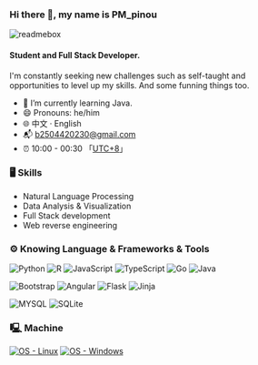 ### Hi there 👋, my name is PM_pinou

![readmebox](https://github.com/kfear1337/kfear1337/assets/48602426/321cdb85-9a6d-489a-8646-0c96997f2953)

#### Student and Full Stack Developer.

I'm constantly seeking new challenges such as self-taught and opportunities to level up my skills. And some funning things too.


<!-- [![Hits](https://hits.seeyoufarm.com/api/count/incr/badge.svg?url=https%3A%2F%2Fgithub.com%2Fkfear1337%2Fkfear1337&count_bg=%2379C83D&title_bg=%23555555&icon=&icon_color=%23E7E7E7&title=Profile+Views&edge_flat=false)](https://hits.seeyoufarm.com)
[![Twitter Badge](https://img.shields.io/badge/-Twitter-1da1f2?labelColor=1da1f2&logo=twitter&logoColor=white&link=https://twitter.com/H0llyW00dzZ)](https://twitter.com/H0llyW00dzZ) -->

- 🌱 I’m currently learning Java.
- 😄 Pronouns: he/him
- 🌐 中文 · English
- 📬 b2504420230@gmail.com
- ⏰ 10:00 - 00:30 「[UTC+8](https://time.is/UTC+8)」

<!-- - 📫 How to reach me:
   <details>
   <summary>Import My OpenPGP</summary>

   ``` sh
   curl -s https://github.com/kfear1337.gpg | gpg --import
   ```
   </details> -->

### 🖥 Skills

<!-- - Machine Learning -->
- Natural Language Processing
- Data Analysis & Visualization
- Full Stack development
- Web reverse engineering

### ⚙️ Knowing Language & Frameworks & Tools

![Python](https://img.shields.io/badge/Python-gray.svg?logo=Python&labelColor=353535)
![R](https://img.shields.io/badge/R-gray.svg?logo=R&labelColor=353535)
![JavaScript](https://img.shields.io/badge/JavaScript-gray.svg?logo=JavaScript&labelColor=353535)
![TypeScript](https://img.shields.io/badge/TypeScript-gray.svg?logo=TypeScript&labelColor=353535)
![Go](https://img.shields.io/badge/Go-gray.svg?logo=Go&labelColor=353535)
![Java](https://img.shields.io/badge/Java-gray.svg?logo=Java&labelColor=353535)  

![Bootstrap](https://img.shields.io/badge/Bootstrap-gray.svg?logo=Bootstrap&labelColor=353535)
![Angular](https://img.shields.io/badge/Angular-gray.svg?logo=Angular&labelColor=353535)
![Flask](https://img.shields.io/badge/Flask-gray.svg?logo=Flask&labelColor=353535)
![Jinja](https://img.shields.io/badge/Jinja-gray.svg?logo=Jinja&labelColor=353535)

![MYSQL](https://img.shields.io/badge/MYSQL-gray.svg?logo=MYSQL&labelColor=353535)
![SQLite](https://img.shields.io/badge/SQLite-gray.svg?logo=SQLite&labelColor=353535)

<!-- ![PostgreSQL](https://img.shields.io/badge/PostgreSQL-gray.svg?logo=PostgreSQL&labelColor=353535)

![Redis](https://img.shields.io/badge/Redis-gray.svg?logo=Redis&labelColor=353535)

![PHP](https://img.shields.io/badge/PHP-gray.svg?logo=PHP&labelColor=353535) -->

### 🖳 Machine

[![OS - Linux](https://img.shields.io/badge/OS-Linux-blue?logo=linux&logoColor=white)](https://www.linux.org/ "Go to Linux homepage")
[![OS - Windows](https://img.shields.io/badge/OS-Windows-blue?logo=windows&logoColor=white)](https://www.microsoft.com/en-us/windows/ "Go to Windows homepage")

<!-- [![OS - Kali Linux](https://img.shields.io/badge/OS-Kali%20Linux-blue?logo=kali-linux&logoColor=white)](https://www.kali.org/ "Go to Kali Linux homepage") -->

<!-- ### 🚀 Current Streak & Contribution
<details>
<summary>Here</summary><br>
{% if activity %}
![GitHub streak stats](https://streak-stats.demolab.com?user={{ author }}&theme=transparent&hide_border=true&card_width=837)
> **Note**
  > Some private repositories are not visible here. 
  {% for repo in repositories %}
  {% if not repo.private %}
  - [![{{ repo.name | replace('-', '--') | replace('_', '__') | urlencode }}](https://img.shields.io/badge/{{ repo.name | replace('-', '--') | replace('_', '__') | urlencode }}-gray.svg?logo=github&labelColor=353535)]({{ repo.html_url }}) {% if repo.languages %} {% for language, value in repo.languages.items() %} {% if language == 'HTML' %} ![HTML5](https://img.shields.io/badge/HTML5-gray.svg?logo=HTML5&labelColor=353535) {% elif language == 'Dockerfile' %} ![Docker](https://img.shields.io/badge/Docker-gray.svg?logo=docker&color=353535) {% elif language == 'CodeQL' %} ![CodeQL](https://img.shields.io/badge/CodeQL-purple.svg?logo=github) {% elif language == 'C#' %} ![CSharp](https://img.shields.io/badge/CSharp-gray.svg?logo=CSharp&color=353535) {% else %} ![{{ language }}](https://img.shields.io/badge/{{ language }}-gray.svg?logo={{ language | replace(' ', '%20') }}&color=353535) {% endif %} {% endfor %}
  {% else %}
   No language information available for this repository.
  {% endif %}
  {% endif %}
  {% endfor %}
### 📓 Total Repositories & Gist
  
   - [![All Repositories](https://img.shields.io/badge/All%20Repositories-{{ total_repos }}-gray.svg?logo=github&logoColor=white&labelColor=353535)](https://github.com/{{ author }}?tab=repositories) ![Public Repositories](https://img.shields.io/badge/Public%20Repositories-{{ public_repos }}-gray.svg?logo=github&logoColor=white&labelColor=353535) ![Private Repositories](https://img.shields.io/badge/Private%20Repositories-{{ private_repos }}-gray.svg?logo=github&logoColor=white&labelColor=353535)
   - [![All Gist](https://img.shields.io/badge/All%20Gist-{{ total_gists }}-gray.svg?logo=github&logoColor=white&labelColor=353535)](https://gist.github.com/{{ author }}) ![Public Gists](https://img.shields.io/badge/Public%20Gists-{{ public_gists }}-gray.svg?logo=github&logoColor=white&labelColor=353535) ![Private Gists](https://img.shields.io/badge/Private%20Gists-{{ private_gists }}-gray.svg?logo=github&logoColor=white&labelColor=353535)
### 🏆 Achievements
[![Pair Extraordinaire](https://img.shields.io/badge/Pair%20Extraordinaire-%E2%9A%A1-gray.svg?logo=github&color=353535)](https://github.com/{{ author }}?tab=achievements) [![Quickdraw](https://img.shields.io/badge/Quickdraw-%F0%9F%96%8B-gray.svg?logo=github&color=353535)](https://github.com/{{ author }}?tab=achievements) [![Pull Shark](https://img.shields.io/badge/Pull%20Shark-%F0%9F%A6%88-gray.svg?logo=github&color=353535)](https://github.com/{{ author }}?tab=achievements) [![YOLO](https://img.shields.io/badge/YOLO-%F0%9F%91%80-gray.svg?logo=github&color=353535)](https://github.com/{{ author }}?tab=achievements) [![Public Donation](https://img.shields.io/badge/Public%20Donation-%F0%9F%92%B8-gray.svg?logo=github&color=353535)](https://github.com/{{ author }}?tab=achievements)
{% else %}
> **Warning**
  > No activity data available.
{% endif %}

</details> -->

